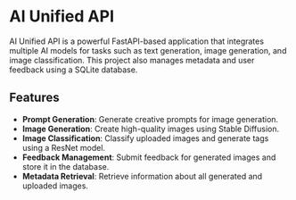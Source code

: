 # AI Unified API

AI Unified API is a powerful FastAPI-based application that integrates multiple AI models for tasks such as text generation, image generation, and image classification. This project also manages metadata and user feedback using a SQLite database.

## Features

- **Prompt Generation**: Generate creative prompts for image generation.
- **Image Generation**: Create high-quality images using Stable Diffusion.
- **Image Classification**: Classify uploaded images and generate tags using a ResNet model.
- **Feedback Management**: Submit feedback for generated images and store it in the database.
- **Metadata Retrieval**: Retrieve information about all generated and uploaded images.